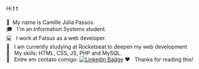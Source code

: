 
Hi :exclamation: :exclamation:

:wave:  &nbsp;My name is Camille Júlia Passos. <br>
:mortar_board:  &nbsp; I'm an Information Systems student. <br>
:computer:  &nbsp; I work at Fatsus as a web developer. <br>
:rocket: &nbsp; I am currently studying at Rocketseat to deepen my web development <br> 
:dart: &nbsp; My skills: HTML, CSS, JS, PHP and MySQL. <br>
:email: &nbsp; Entre em contato comigo: [![Linkedin Badge](https://img.shields.io/badge/-ThiagoMarinho-pink?style=flat-square&logo=Linkedin&logoColor=white&link=https://www.linkedin.com/in/tgmarinho/)](https://www.linkedin.com/in/camille-oliveira-055433198/) 
:heart: &nbsp; Thanks for reading this! <br>
